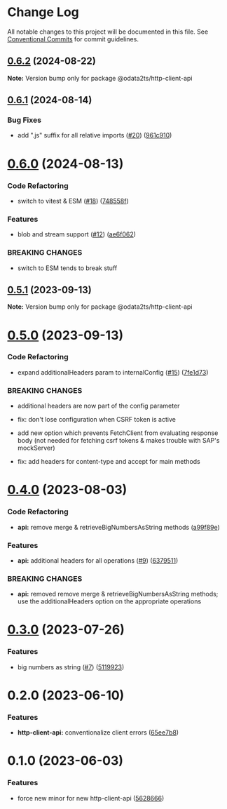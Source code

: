 # Change Log

All notable changes to this project will be documented in this file.
See [Conventional Commits](https://conventionalcommits.org) for commit guidelines.

## [0.6.2](https://github.com/odata2ts/http-client/compare/@odata2ts/http-client-api@0.6.1...@odata2ts/http-client-api@0.6.2) (2024-08-22)

**Note:** Version bump only for package @odata2ts/http-client-api

## [0.6.1](https://github.com/odata2ts/http-client/compare/@odata2ts/http-client-api@0.6.0...@odata2ts/http-client-api@0.6.1) (2024-08-14)

### Bug Fixes

* add ".js" suffix for all relative imports ([#20](https://github.com/odata2ts/http-client/issues/20)) ([961c910](https://github.com/odata2ts/http-client/commit/961c91002c8b1e9a7a6256cccd6b6d0ec9c142cd))

# [0.6.0](https://github.com/odata2ts/http-client/compare/@odata2ts/http-client-api@0.5.1...@odata2ts/http-client-api@0.6.0) (2024-08-13)

### Code Refactoring

* switch to vitest & ESM ([#18](https://github.com/odata2ts/http-client/issues/18)) ([748558f](https://github.com/odata2ts/http-client/commit/748558f1e3f699085ade1058b1459c843f60994f))

### Features

* blob and stream support ([#12](https://github.com/odata2ts/http-client/issues/12)) ([ae6f062](https://github.com/odata2ts/http-client/commit/ae6f062371a0ad11707fa3f9edff9571998edb5b))

### BREAKING CHANGES

* switch to ESM tends to break stuff

## [0.5.1](https://github.com/odata2ts/http-client/compare/@odata2ts/http-client-api@0.5.0...@odata2ts/http-client-api@0.5.1) (2023-09-13)

**Note:** Version bump only for package @odata2ts/http-client-api

# [0.5.0](https://github.com/odata2ts/http-client/compare/@odata2ts/http-client-api@0.4.0...@odata2ts/http-client-api@0.5.0) (2023-09-13)

### Code Refactoring

* expand additionalHeaders param to internalConfig ([#15](https://github.com/odata2ts/http-client/issues/15)) ([7fe1d73](https://github.com/odata2ts/http-client/commit/7fe1d73a7436f64b84a060bd1dbf9e121ef901ce))

### BREAKING CHANGES

* additional headers are now part of the config parameter

* fix: don't lose configuration when CSRF token is active

* add new option which prevents FetchClient from evaluating response body (not needed for fetching csrf tokens & makes trouble with SAP's mockServer)

* fix: add headers for content-type and accept for main methods

# [0.4.0](https://github.com/odata2ts/http-client/compare/@odata2ts/http-client-api@0.3.0...@odata2ts/http-client-api@0.4.0) (2023-08-03)

### Code Refactoring

* **api:** remove merge & retrieveBigNumbersAsString methods ([a99f89e](https://github.com/odata2ts/http-client/commit/a99f89ee7782733ba75543b3abd03a3060e5e7dc))

### Features

* **api:** additional headers for all operations ([#9](https://github.com/odata2ts/http-client/issues/9)) ([6379511](https://github.com/odata2ts/http-client/commit/637951126118aeb020d68ce16e48ea80e98987e1))

### BREAKING CHANGES

* **api:** removed remove merge & retrieveBigNumbersAsString methods; use the additionalHeaders option on the appropriate operations

# [0.3.0](https://github.com/odata2ts/http-client/compare/@odata2ts/http-client-api@0.2.0...@odata2ts/http-client-api@0.3.0) (2023-07-26)

### Features

* big numbers as string ([#7](https://github.com/odata2ts/http-client/issues/7)) ([5119923](https://github.com/odata2ts/http-client/commit/5119923a79c2e61ca7762d5cba01fbac8e9ae759))

# 0.2.0 (2023-06-10)

### Features

* **http-client-api:** conventionalize client errors ([65ee7b8](https://github.com/odata2ts/http-client/commit/65ee7b811379881332839236692889b0414bd008))

# 0.1.0 (2023-06-03)

### Features

* force new minor for new http-client-api ([5628666](https://github.com/odata2ts/odata2ts/commit/56286668abf6fe5f3c0639f07a4a9f99cc549068))
